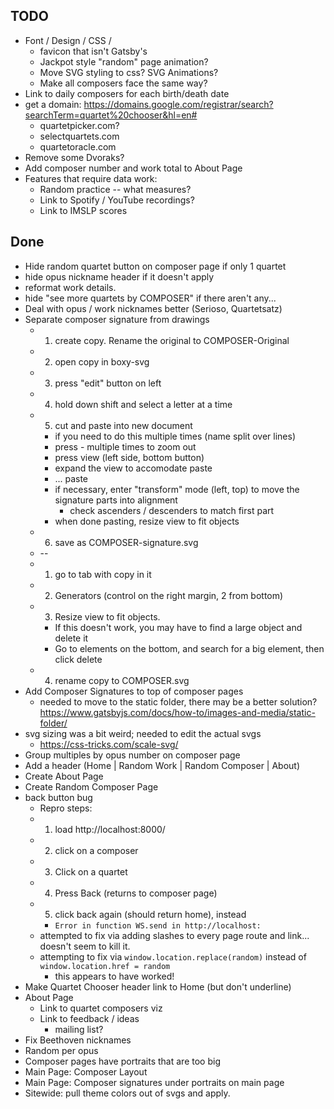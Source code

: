 ## TODO
* Font / Design / CSS / 
    * favicon that isn't Gatsby's
    * Jackpot style "random" page animation?
    * Move SVG styling to css? SVG Animations?
    * Make all composers face the same way?
* Link to daily composers for each birth/death date
* get a domain: https://domains.google.com/registrar/search?searchTerm=quartet%20chooser&hl=en#
    * quartetpicker.com?
    * selectquartets.com
    * quartetoracle.com
* Remove some Dvoraks?
* Add composer number and work total to About Page
* Features that require data work:
    * Random practice -- what measures?
    * Link to Spotify / YouTube recordings?
    * Link to IMSLP scores 


## Done
* Hide random quartet button on composer page if only 1 quartet
* hide opus nickname header if it doesn't apply
* reformat work details.
* hide "see more quartets by COMPOSER" if there aren't any...
* Deal with opus / work nicknames better (Serioso, Quartetsatz)
* Separate composer signature from drawings
    * 1) create copy. Rename the original to COMPOSER-Original
    * 2) open copy in boxy-svg
    * 3) press "edit" button on left
    * 4) hold down shift and select a letter at a time
    * 5) cut and paste into new document
        * if you need to do this multiple times (name split over lines)
        * press - multiple times to zoom out
        * press view (left side, bottom button)
        * expand the view to accomodate paste
        * ... paste
        * if necessary, enter "transform" mode (left, top) to move the signature parts into alignment
            * check ascenders / descenders to match first part
        * when done pasting, resize view to fit objects
    * 6) save as COMPOSER-signature.svg
    * --    
    * 1) go to tab with copy in it
    * 2) Generators (control on the right margin, 2 from bottom)
    * 3) Resize view to fit objects. 
        * If this doesn't work, you may have to find a large object and delete it
        * Go to elements on the bottom, and search for a big element, then click delete
    * 4) rename copy to COMPOSER.svg
* Add Composer Signatures to top of composer pages
    * needed to move to the static folder, there may be a better solution? https://www.gatsbyjs.com/docs/how-to/images-and-media/static-folder/
* svg sizing was a bit weird; needed to edit the actual svgs
    * https://css-tricks.com/scale-svg/
* Group multiples by opus number on composer page
* Add a header (Home | Random Work | Random Composer | About)
* Create About Page
* Create Random Composer Page
* back button bug
    * Repro steps: 
    * 1) load http://localhost:8000/ 
    * 2) click on a composer
    * 3) Click on a quartet
    * 4) Press Back (returns to composer page)
    * 5) click back again (should return home), instead
        * `Error in function WS.send in http://localhost:`
    * attempted to fix via adding slashes to every page route and link... doesn't seem to kill it.
    * attempting to fix via `window.location.replace(random)` instead of `window.location.href = random`
        * this appears to have worked!
* Make Quartet Chooser header link to Home (but don't underline)
* About Page 
    * Link to quartet composers viz 
    * Link to feedback / ideas
        * mailing list?
* Fix Beethoven nicknames 
* Random per opus 
* Composer pages have portraits that are too big 
* Main Page: Composer Layout
* Main Page: Composer signatures under portraits on main page
* Sitewide: pull theme colors out of svgs and apply.
